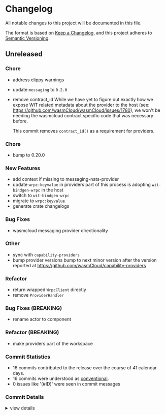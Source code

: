 # Changelog

All notable changes to this project will be documented in this file.

The format is based on [Keep a Changelog](https://keepachangelog.com/en/1.0.0/),
and this project adheres to [Semantic Versioning](https://semver.org/spec/v2.0.0.html).

## Unreleased

<csr-id-5957fce86a928c7398370547d0f43c9498185441/>
<csr-id-955a6893792e86292883e76de57434616c28d380/>
<csr-id-4da9d22ea1c578a80107ed010ac174baa46f6a05/>
<csr-id-073b3c21581632f135d47b14b6b13ad13d7d7592/>
<csr-id-f032a962c6f1c5e1988fb65fd62ad4bc89dd1e54/>
<csr-id-87eb6c8b2c0bd31def1cfdc6121c612c4dc90871/>
<csr-id-8082135282f66b5d56fe6d14bb5ce6dc510d4b63/>
<csr-id-005b7073e6896f68aa64348fef44ae69305acaf7/>

### Chore

 - <csr-id-5957fce86a928c7398370547d0f43c9498185441/> address clippy warnings
 - <csr-id-955a6893792e86292883e76de57434616c28d380/> update `messaging` to `0.2.0`
 - <csr-id-4da9d22ea1c578a80107ed010ac174baa46f6a05/> remove contract_id
   While we have yet to figure out exactly how we expose WIT related
   metadata about the provider to the
   host (see: https://github.com/wasmCloud/wasmCloud/issues/1780), we
   won't be needing the wasmcloud contract specific code that was
   necessary before.
   
   This commit removes `contract_id()` as a requirement for providers.

### Chore

 - <csr-id-5b1ba2bd545038381c03c5b68615982f360caaf6/> bump to 0.20.0

### New Features

 - <csr-id-71df023d931085ee4ab3e7ff43dade9da161e19b/> add context if missing to messaging-nats-provider
 - <csr-id-9cd2b4034f8d5688ce250429dc14120eaf61b483/> update `wrpc:keyvalue` in providers
   part of this process is adopting `wit-bindgen-wrpc` in the host
 - <csr-id-322f471f9a8154224a50ec33517c9f5b1716d2d5/> switch to `wit-bindgen-wrpc`
 - <csr-id-f56492ac6b5e6f1274a1f11b061c42cace372122/> migrate to `wrpc:keyvalue`
 - <csr-id-cda9f724d2d2e4ea55006a43b166d18875148c48/> generate crate changelogs

### Bug Fixes

 - <csr-id-27cb86d9e86b09c2da9e23a4ebfbddf22f3abad2/> wasmcloud messaging provider directionality

### Other

 - <csr-id-073b3c21581632f135d47b14b6b13ad13d7d7592/> sync with `capability-providers`
 - <csr-id-f032a962c6f1c5e1988fb65fd62ad4bc89dd1e54/> bump provider versions
   bump to next minor version after the version reported at
   https://github.com/wasmCloud/capability-providers

### Refactor

 - <csr-id-87eb6c8b2c0bd31def1cfdc6121c612c4dc90871/> return wrapped `WrpcClient` directly
 - <csr-id-8082135282f66b5d56fe6d14bb5ce6dc510d4b63/> remove `ProviderHandler`

### Bug Fixes (BREAKING)

 - <csr-id-903955009340190283c813fa225bae514fb15c03/> rename actor to component

### Refactor (BREAKING)

 - <csr-id-005b7073e6896f68aa64348fef44ae69305acaf7/> make providers part of the workspace

### Commit Statistics

<csr-read-only-do-not-edit/>

 - 16 commits contributed to the release over the course of 41 calendar days.
 - 16 commits were understood as [conventional](https://www.conventionalcommits.org).
 - 0 issues like '(#ID)' were seen in commit messages

### Commit Details

<csr-read-only-do-not-edit/>

<details><summary>view details</summary>

 * **Uncategorized**
    - Generate crate changelogs ([`cda9f72`](https://github.com/wasmCloud/wasmCloud/commit/cda9f724d2d2e4ea55006a43b166d18875148c48))
    - Bump to 0.20.0 ([`5b1ba2b`](https://github.com/wasmCloud/wasmCloud/commit/5b1ba2bd545038381c03c5b68615982f360caaf6))
    - Wasmcloud messaging provider directionality ([`27cb86d`](https://github.com/wasmCloud/wasmCloud/commit/27cb86d9e86b09c2da9e23a4ebfbddf22f3abad2))
    - Address clippy warnings ([`5957fce`](https://github.com/wasmCloud/wasmCloud/commit/5957fce86a928c7398370547d0f43c9498185441))
    - Add context if missing to messaging-nats-provider ([`71df023`](https://github.com/wasmCloud/wasmCloud/commit/71df023d931085ee4ab3e7ff43dade9da161e19b))
    - Rename actor to component ([`9039550`](https://github.com/wasmCloud/wasmCloud/commit/903955009340190283c813fa225bae514fb15c03))
    - Update `wrpc:keyvalue` in providers ([`9cd2b40`](https://github.com/wasmCloud/wasmCloud/commit/9cd2b4034f8d5688ce250429dc14120eaf61b483))
    - Return wrapped `WrpcClient` directly ([`87eb6c8`](https://github.com/wasmCloud/wasmCloud/commit/87eb6c8b2c0bd31def1cfdc6121c612c4dc90871))
    - Switch to `wit-bindgen-wrpc` ([`322f471`](https://github.com/wasmCloud/wasmCloud/commit/322f471f9a8154224a50ec33517c9f5b1716d2d5))
    - Remove `ProviderHandler` ([`8082135`](https://github.com/wasmCloud/wasmCloud/commit/8082135282f66b5d56fe6d14bb5ce6dc510d4b63))
    - Update `messaging` to `0.2.0` ([`955a689`](https://github.com/wasmCloud/wasmCloud/commit/955a6893792e86292883e76de57434616c28d380))
    - Remove contract_id ([`4da9d22`](https://github.com/wasmCloud/wasmCloud/commit/4da9d22ea1c578a80107ed010ac174baa46f6a05))
    - Migrate to `wrpc:keyvalue` ([`f56492a`](https://github.com/wasmCloud/wasmCloud/commit/f56492ac6b5e6f1274a1f11b061c42cace372122))
    - Sync with `capability-providers` ([`073b3c2`](https://github.com/wasmCloud/wasmCloud/commit/073b3c21581632f135d47b14b6b13ad13d7d7592))
    - Bump provider versions ([`f032a96`](https://github.com/wasmCloud/wasmCloud/commit/f032a962c6f1c5e1988fb65fd62ad4bc89dd1e54))
    - Make providers part of the workspace ([`005b707`](https://github.com/wasmCloud/wasmCloud/commit/005b7073e6896f68aa64348fef44ae69305acaf7))
</details>

